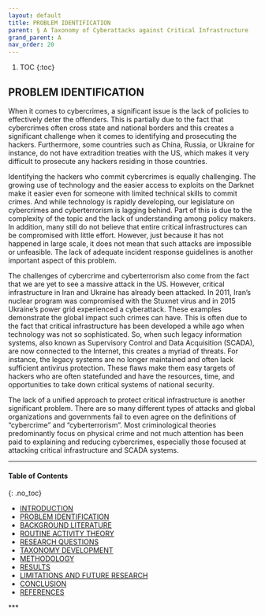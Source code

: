 ```yaml
---
layout: default
title: PROBLEM IDENTIFICATION
parent: § A Taxonomy of Cyberattacks against Critical Infrastructure  
grand_parent: A
nav_order: 20 
---
```

<style>
.dont-break-out {
  /* These are technically the same, but use both */
  overflow-wrap: break-word;
  word-wrap: break-word;

     -ms-word-break: break-all;
  /* This is the dangerous one in WebKit, as it breaks things wherever */
  word-break: break-all;
  /* Instead use this non-standard one: */
  word-break: break-word;
}

.youtube-container {
    position: relative;
    width: 100%;
    height: 0;
    padding-bottom: 56.25%;
}
.youtube-video {
    position: absolute;
    top: 0;
    left: 0;
    width: 100%;
    height: 100%;
}

</style>

<div class="dont-break-out" markdown="1">

1. TOC
{:toc}

## PROBLEM IDENTIFICATION
When it comes to cybercrimes, a significant issue is the lack of policies to effectively deter the offenders. This is partially due to the fact that cybercrimes often cross state and national borders and this creates a significant challenge when it comes to identifying and prosecuting the hackers. Furthermore, some countries such as China, Russia, or Ukraine for instance, do not have extradition treaties with the US, which makes it very difficult to prosecute any hackers residing in those countries.

Identifying the hackers who commit cybercrimes is equally challenging. The growing use of technology and the easier access to exploits on the Darknet make it easier even for someone with limited technical skills to commit crimes. And while technology is rapidly developing, our legislature on cybercrimes and cyberterrorism is lagging behind. Part of this is due to the complexity of the topic and the lack of understanding among policy makers. In addition, many still do not believe that entire critical infrastructures can be compromised with little effort. However, just because it has not happened in large scale, it does not mean that such attacks are impossible or unfeasible. The lack of adequate incident response guidelines is another important aspect of this problem.

The challenges of cybercrime and cyberterrorism also come from the fact that we are yet to see a massive attack in the US. However, critical infrastructure in Iran and Ukraine has already been attacked. In 2011, Iran’s nuclear program was compromised with the Stuxnet virus and in 2015 Ukraine’s power grid experienced a cyberattack. These examples demonstrate the global impact such crimes can have. This is often due to the fact that critical infrastructure has been developed a while ago when technology was not so sophisticated. So, when such legacy information systems, also known as Supervisory Control and Data Acquisition (SCADA), are now connected to the Internet, this creates a myriad of threats. For instance, the legacy systems are no longer maintained and often lack sufficient antivirus protection. These flaws make them easy targets of hackers who are often statefunded and have the resources, time, and opportunities to take down critical systems of national security.

The lack of a unified approach to protect critical infrastructure is another significant problem. There are so many different types of attacks and global organizations and governments fail to even agree on the definitions of “cybercrime” and “cyberterrorism”. Most criminological theories predominantly focus on physical crime and not much attention has been paid to explaining and reducing cybercrimes, especially those focused at attacking critical infrastructure and SCADA systems.

***

#### Table of Contents
{: .no_toc}

<ul><li> <a href="/docs/A/A-Taxonomy-of-Cyberattacks-against-Critical-Infrastructur-1/">
INTRODUCTION</a></li><li> <a href="/docs/A/A-Taxonomy-of-Cyberattacks-against-Critical-Infrastructur-2/">
PROBLEM IDENTIFICATION</a></li><li> <a href="/docs/A/A-Taxonomy-of-Cyberattacks-against-Critical-Infrastructur-3/">
BACKGROUND LITERATURE</a></li><li> <a href="/docs/A/A-Taxonomy-of-Cyberattacks-against-Critical-Infrastructur-4/">
ROUTINE ACTIVITY THEORY</a></li><li> <a href="/docs/A/A-Taxonomy-of-Cyberattacks-against-Critical-Infrastructur-5/">
RESEARCH QUESTIONS</a></li><li> <a href="/docs/A/A-Taxonomy-of-Cyberattacks-against-Critical-Infrastructur-6/">
TAXONOMY DEVELOPMENT</a></li><li> <a href="/docs/A/A-Taxonomy-of-Cyberattacks-against-Critical-Infrastructur-7/">
METHODOLOGY</a></li><li> <a href="/docs/A/A-Taxonomy-of-Cyberattacks-against-Critical-Infrastructur-8/">
RESULTS</a></li><li> <a href="/docs/A/A-Taxonomy-of-Cyberattacks-against-Critical-Infrastructur-9/">
LIMITATIONS AND FUTURE RESEARCH</a></li><li> <a href="/docs/A/A-Taxonomy-of-Cyberattacks-against-Critical-Infrastructur-10/">
CONCLUSION</a></li><li> <a href="/docs/A/A-Taxonomy-of-Cyberattacks-against-Critical-Infrastructur-11/">
REFERENCES</a></li></ul>
***

</div>
